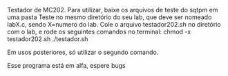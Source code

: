   Testador de MC202. Para utilizar, baixe os arquivos de teste do sqtpm em uma pasta 
Teste no mesmo diretório do seu lab, que deve ser nomeado labX.c, sendo X=numero do lab.
  Cole o arquivo testador202.sh no diretório com o lab, e rode os seguintes comandos no terminal:
  chmod -x testador202.sh
  ./testador.sh
  
  Em usos posteriores, só utilizar o segundo comando.
  
  Esse programa está em alfa, espere bugs
